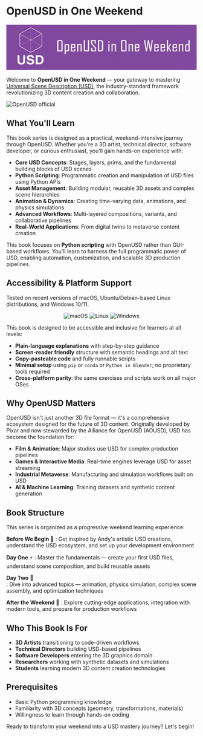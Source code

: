  # OpenUSD in One Weekend

<div align="center">
  <img src="./images/logo.png" alt="OpenUSD weekend" width="800px">
</div>

Welcome to **OpenUSD in One Weekend** — your gateway to mastering [Universal Scene Description (USD)](https://openusd.org/release/index.html), the industry-standard framework revolutionizing 3D content creation and collaboration.

<img src="https://www.nvidia.com/en-us/learn/learning-path/openusd/_jcr_content/root/responsivegrid/nv_container_copy_co/nv_container/nv_image_copy.coreimg.svg/1753804374309/openusd-logo.svg" alt="OpenUSD official">

## What You'll Learn

This book series is designed as a practical, weekend-intensive journey through OpenUSD. Whether you're a 3D artist, technical director, software developer, or curious enthusiast, you'll gain hands-on experience with:

- **Core USD Concepts**: Stages, layers, prims, and the fundamental building blocks of USD scenes
- **Python Scripting**: Programmatic creation and manipulation of USD files using Python APIs
- **Asset Management**: Building modular, reusable 3D assets and complex scene hierarchies
- **Animation & Dynamics**: Creating time-varying data, animations, and physics simulations
- **Advanced Workflows**: Multi-layered compositions, variants, and collaborative pipelines
- **Real-World Applications**: From digital twins to metaverse content creation

This book focuses on **Python scripting** with OpenUSD rather than GUI-based workflows. You'll learn to harness the full programmatic power of USD, enabling automation, customization, and scalable 3D production pipelines.

## Accessibility & Platform Support


Tested on recent versions of macOS, Ubuntu/Debian-based Linux distributions, and Windows 10/11.

<p align="center">
  <img alt="macOS" src="https://img.shields.io/badge/macOS-000000?style=for-the-badge&logo=apple&logoColor=white">
  <img alt="Linux" src="https://img.shields.io/badge/Linux-FCC624?style=for-the-badge&logo=linux&logoColor=black">
  <img alt="Windows" src="https://img.shields.io/badge/Windows-0078D6?style=for-the-badge&logo=windows&logoColor=white">
</p>


This book is designed to be accessible and inclusive for learners at all levels:

- **Plain-language explanations** with step-by-step guidance
- **Screen-reader friendly** structure with semantic headings and alt text
- **Copy-pasteable code** and fully runnable scripts
- **Minimal setup** using `pip` or `conda` or `Python in Blender`; no proprietary tools required
- **Cross-platform parity**: the same exercises and scripts work on all major OSes

## Why OpenUSD Matters

OpenUSD isn't just another 3D file format — it's a comprehensive ecosystem designed for the future of 3D content. Originally developed by Pixar and now stewarded by the Alliance for OpenUSD (AOUSD), USD has become the foundation for:

- **Film & Animation**: Major studios use USD for complex production pipelines
- **Games & Interactive Media**: Real-time engines leverage USD for asset streaming
- **Industrial Metaverse**: Manufacturing and simulation workflows built on USD
- **AI & Machine Learning**: Training datasets and synthetic content generation

## Book Structure

This series is organized as a progressive weekend learning experience:

**Before We Begin** 🎨
: Get inspired by Andy's artistic USD creations, understand the USD ecosystem, and set up your development environment

**Day One** ⚡
: Master the fundamentals — create your first USD files, understand scene composition, and build reusable assets

**Day Two** 🚀  
: Dive into advanced topics — animation, physics simulation, complex scene assembly, and optimization techniques

**After the Weekend** 🌟
: Explore cutting-edge applications, integration with modern tools, and prepare for production workflows

## Who This Book Is For

- **3D Artists** transitioning to code-driven workflows
- **Technical Directors** building USD-based pipelines  
- **Software Developers** entering the 3D graphics domain
- **Researchers** working with synthetic datasets and simulations
- **Students** learning modern 3D content creation technologies

## Prerequisites

- Basic Python programming knowledge
- Familiarity with 3D concepts (geometry, transformations, materials)
- Willingness to learn through hands-on coding


Ready to transform your weekend into a USD mastery journey? Let's begin!
